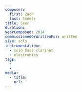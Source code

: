 ```yaml
---
composer:
  first: Zach
  last: Sheets
title: Seer
duration:
yearComposed: 2014
commissionedOrWrittenFor: written
size: solo
instrumentation:
  - solo bass clarinet
  - electronics
tags:
  -
  -
media:
  - title:
    url:
---
```

